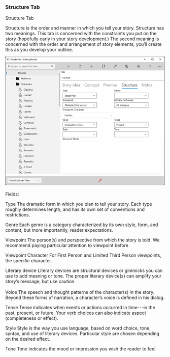 ### Structure Tab ###
Structure Tab <br/>

Structure is the order and manner in which you tell your story. Structure has two meanings. This tab is concerned with the constraints you put on the story (hopefully early in your story development.) The second meaning is concerned with the order and arrangement of story elements; you’ll create this as you develop your outline.  <br/>

![](Overview-Structure-Tab.png)


Fields: <br/>

Type			     			The dramatic form in which you plan to tell your story. Each type roughly determines length, and has its own set of conventions and restrictions. <br/>

Genre						Each genre is a category characterized by its own style, form, and content, but more importantly, reader expectations. <br/>

Viewpoint				The person(s) and perspective from which the story is told. We recommend paying particular attention to viewpoint before  		 <br/>

Viewpoint Character	For First Person and Limited Third Person viewpoints, the specific character.  		 <br/>


Literary device			Literary devices are structural devices or gimmicks you can use to add meaning or tone. The proper literary device(s) can amplify your story’s message, but use caution. <br/>
	 <br/>
Voice						The speech and thought patterns of the character(s) in the story. Beyond these forms of narration, a character’s voice is defined in his dialog. <br/>

Tense						Tense indicates when events or actions occurred in time---in the past, present, or future. Your verb choices can also indicate aspect (completeness or effect). <br/>

Style						Style is the way you use language, based on word choice, tone, syntax, and use of literary devices. Particular style are chosen depending on the desired effect. <br/>

Tone						Tone indicates the mood or impression you wish the reader to feel. <br/>
